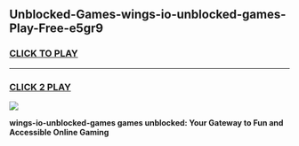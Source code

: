 
## Unblocked-Games-wings-io-unblocked-games-Play-Free-e5gr9
<h3>
<a href="https://premium76.site?title=wings-io-unblocked-games&ref=23A">CLICK TO PLAY</a></h3>
<hr>

<h3>
<a href="https://premium76.site?title=wings-io-unblocked-games&ref=23A">CLICK 2 PLAY</a>
  
</h3>

<a href="https://premium76.site?title=wings-io-unblocked-games&ref=23A"><img src="https://clearcache.store/games.png"></a>


**wings-io-unblocked-games games unblocked: Your Gateway to Fun and Accessible Online Gaming**
